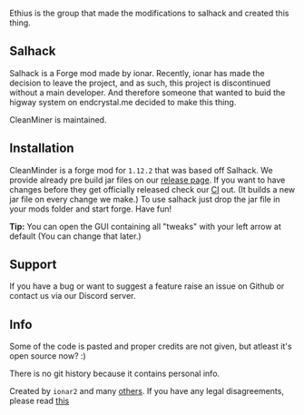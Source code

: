 Ethius is the group that made the modifications to salhack and created this thing.

## Salhack
Salhack is a Forge mod made by ionar. Recently, ionar has made the decision to leave the project, and as such, this project is discontinued without a main developer. And therefore someone that wanted to buid the higway system on endcrystal.me decided to make this thing.

CleanMiner is maintained.
 
## Installation

CleanMinder is a forge mod for `1.12.2` that was based off Salhack. We provide already pre build jar files on our [release page](https://github.com/ionar2/salhack/releases). If you want to have changes before they get officially released check our [CI](https://github.com/ionar2/salhack/actions) out. (It builds a new jar file on every change we make.) To use salhack just drop the jar file in your mods folder and start forge. Have fun!

**Tip:** You can open the GUI containing all "tweaks" with your left arrow at default (You can change that later.)

## Support

If you have a bug or want to suggest a feature raise an issue on Github or contact us via our Discord server.

## Info

Some of the code is pasted and proper credits are not given, but atleast it's open source now? :)

There is no git history because it contains personal info.

Created by `ionar2` and many [others](https://github.com/ionar2/salhack/graphs/contributors). If you have any legal disagreements, please read [this](https://help.github.com/en/github/site-policy/guide-to-submitting-a-dmca-takedown-notice)
